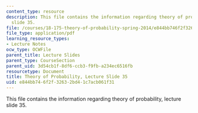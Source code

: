 ```yaml
---
content_type: resource
description: This file contains the information regarding theory of probability, lecture
  slide 35.
file: /courses/18-175-theory-of-probability-spring-2014/e844bb746f2f32632bd41c7acb061f31_MIT18_175S14_Lecture35.pdf
file_type: application/pdf
learning_resource_types:
- Lecture Notes
ocw_type: OCWFile
parent_title: Lecture Slides
parent_type: CourseSection
parent_uid: 3d54cb1f-8df6-ccb3-f9fb-a234ec6516fb
resourcetype: Document
title: Theory of Probability, Lecture Slide 35
uid: e844bb74-6f2f-3263-2bd4-1c7acb061f31
---
```

This file contains the information regarding theory of probability, lecture slide 35.